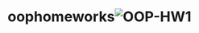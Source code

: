 # oophomeworks![OOP-HW1](https://user-images.githubusercontent.com/108187198/209759254-f5b268c4-60cd-4917-b99e-41614ebc0f8c.jpg)

